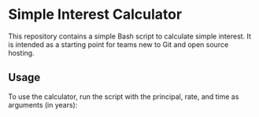 # Simple Interest Calculator

This repository contains a simple Bash script to calculate simple interest. It is intended as a starting point for teams new to Git and open source hosting.

## Usage

To use the calculator, run the script with the principal, rate, and time as arguments (in years):

